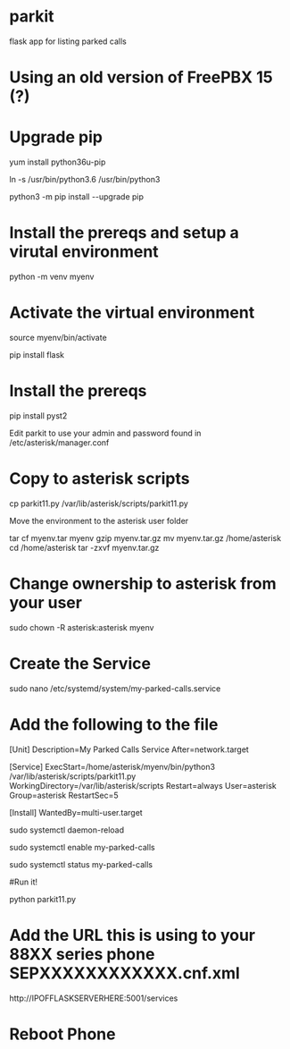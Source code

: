 # parkit
flask app for listing parked calls

# Using an old version of FreePBX 15 (?) 
# Upgrade pip 
yum install python36u-pip

ln -s /usr/bin/python3.6 /usr/bin/python3

python3 -m pip install --upgrade pip


# Install the prereqs and setup a virutal environment

python -m venv myenv

# Activate the virtual environment

source myenv/bin/activate

pip install flask

# Install the prereqs
pip install pyst2

Edit parkit to use your admin and password found in /etc/asterisk/manager.conf

# Copy to asterisk scripts 

cp parkit11.py /var/lib/asterisk/scripts/parkit11.py

Move the environment to the asterisk user folder

tar cf myenv.tar myenv
gzip myenv.tar.gz
mv myenv.tar.gz /home/asterisk
cd /home/asterisk
tar -zxvf myenv.tar.gz

# Change ownership to asterisk from your user

sudo chown -R asterisk:asterisk myenv

# Create the Service

sudo nano /etc/systemd/system/my-parked-calls.service

# Add the following to the file

[Unit]
Description=My Parked Calls Service
After=network.target

[Service]
ExecStart=/home/asterisk/myenv/bin/python3 /var/lib/asterisk/scripts/parkit11.py
WorkingDirectory=/var/lib/asterisk/scripts
Restart=always
User=asterisk
Group=asterisk
RestartSec=5

[Install]
WantedBy=multi-user.target

sudo systemctl daemon-reload

sudo systemctl enable my-parked-calls

sudo systemctl status my-parked-calls


#Run it!

python parkit11.py

# Add the URL this is using to your 88XX series phone SEPXXXXXXXXXXXX.cnf.xml

<directoryURL>http://IPOFFLASKSERVERHERE:5001/services</directoryURL>

# Reboot Phone
